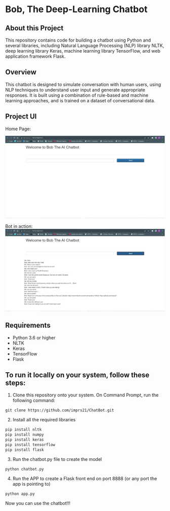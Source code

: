 # Bob, The Deep-Learning Chatbot

## About this Project
This repository contains code for building a chatbot using Python and several libraries, including Natural Language Processing (NLP) library NLTK, deep learning library Keras, machine learning library TensorFlow, and web application framework Flask.


## Overview
This chatbot is designed to simulate conversation with human users, using NLP techniques to understand user input and generate appropriate responses. It is built using a combination of rule-based and machine learning approaches, and is trained on a dataset of conversational data.
## Project UI
Home Page:

<img src="images/C1.JPG">

Bot in action:
<img src="images/C2.JPG">


## Requirements
- Python 3.6 or higher
- NLTK
- Keras
- TensorFlow
- Flask
  

## To run it locally on your system, follow these steps:
1. Clone this repository onto your system. On Command Prompt, run the following command:
```
git clone https://github.com/imprs21/ChatBot.git
```

2. Install all the required libraries 
```
pip install nltk
pip install numpy
pip install keras
pip install tensorflow
pip install flask
```

3. Run the chatbot.py file to create the model
```
python chatbot.py
```

4. Run the APP to create a Flask front end on port 8888 (or any port the app is pointing to)
```
python app.py
```
Now you can use the chatbot!!!

